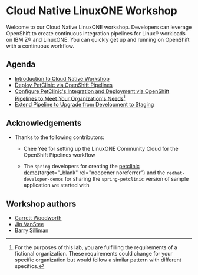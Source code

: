 # Cloud Native LinuxONE Workshop 

Welcome to our Cloud Native LinuxONE workshop. Developers can leverage OpenShift to create continuous integration pipelines for Linux® workloads on IBM Z® and LinuxONE. You can quickly get up and running on OpenShift with a continuous workflow.

## Agenda
* [Introduction to Cloud Native Workshop](introduction.md)
* [Deploy PetClinic via OpenShift Pipelines](build-and-deploy/overview.md)
* [Configure PetClinic's Integration and Deployment via OpenShift Pipelines to Meet Your Organization's Needs](full-dev-pipeline/overview.md)[^1]
* [Extend Pipeline to Upgrade from Development to Staging](application-promotion/overview.md)

[^1]: For the purposes of this lab, you are fulfilling the requirements of a fictional organization. These requirements could change for your specific organization but would follow a similar pattern with different specifics.

## Acknowledgements
* Thanks to the following contributors:

    - Chee Yee for setting up the LinuxONE Community Cloud for the OpenShift Pipelines workflow

    - The `spring` developers for creating the [petclinic demo](https://projects.spring.io/spring-petclinic/){target="_blank" rel="noopener noreferrer"} and the `redhat-developer-demos` for sharing the `spring-petclinic` version of sample application we started with




## Workshop authors
* [Garrett Woodworth](mailto:garrett.lee.woodworth@ibm.com)
* [Jin VanStee](mailto:jinxiong@us.ibm.com)
* [Barry Silliman](mailto:silliman@us.ibm.com)
